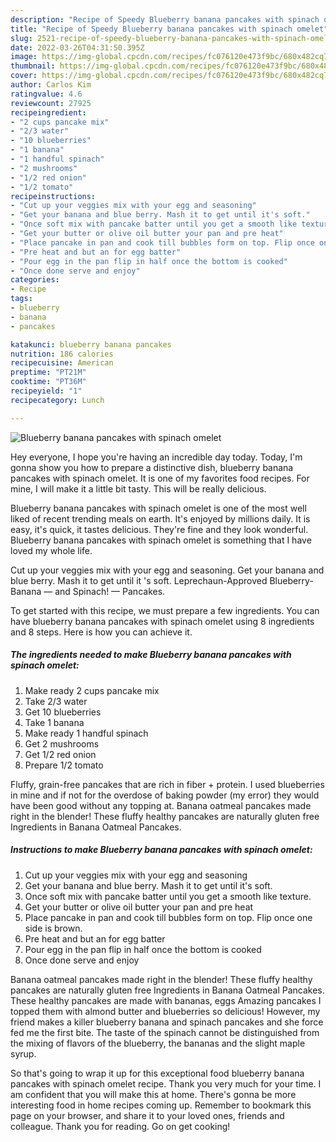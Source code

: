 ```yaml
---
description: "Recipe of Speedy Blueberry banana pancakes with spinach omelet"
title: "Recipe of Speedy Blueberry banana pancakes with spinach omelet"
slug: 2521-recipe-of-speedy-blueberry-banana-pancakes-with-spinach-omelet
date: 2022-03-26T04:31:50.395Z
image: https://img-global.cpcdn.com/recipes/fc076120e473f9bc/680x482cq70/blueberry-banana-pancakes-with-spinach-omelet-recipe-main-photo.jpg
thumbnail: https://img-global.cpcdn.com/recipes/fc076120e473f9bc/680x482cq70/blueberry-banana-pancakes-with-spinach-omelet-recipe-main-photo.jpg
cover: https://img-global.cpcdn.com/recipes/fc076120e473f9bc/680x482cq70/blueberry-banana-pancakes-with-spinach-omelet-recipe-main-photo.jpg
author: Carlos Kim
ratingvalue: 4.6
reviewcount: 27925
recipeingredient:
- "2 cups pancake mix"
- "2/3 water"
- "10 blueberries"
- "1 banana"
- "1 handful spinach"
- "2 mushrooms"
- "1/2 red onion"
- "1/2 tomato"
recipeinstructions:
- "Cut up your veggies mix with your egg and seasoning"
- "Get your banana and blue berry. Mash it to get until it's soft."
- "Once soft mix with pancake batter until you get a smooth like texture."
- "Get your butter or olive oil butter your pan and pre heat"
- "Place pancake in pan and cook till bubbles form on top. Flip once one side is brown."
- "Pre heat and but an for egg batter"
- "Pour egg in the pan flip in half once the bottom is cooked"
- "Once done serve and enjoy"
categories:
- Recipe
tags:
- blueberry
- banana
- pancakes

katakunci: blueberry banana pancakes 
nutrition: 186 calories
recipecuisine: American
preptime: "PT21M"
cooktime: "PT36M"
recipeyield: "1"
recipecategory: Lunch

---
```



![Blueberry banana pancakes with spinach omelet](https://img-global.cpcdn.com/recipes/fc076120e473f9bc/680x482cq70/blueberry-banana-pancakes-with-spinach-omelet-recipe-main-photo.jpg)

Hey everyone, I hope you're having an incredible day today. Today, I'm gonna show you how to prepare a distinctive dish, blueberry banana pancakes with spinach omelet. It is one of my favorites food recipes. For mine, I will make it a little bit tasty. This will be really delicious.

Blueberry banana pancakes with spinach omelet is one of the most well liked of recent trending meals on earth. It's enjoyed by millions daily. It is easy, it's quick, it tastes delicious. They're fine and they look wonderful. Blueberry banana pancakes with spinach omelet is something that I have loved my whole life.

Cut up your veggies mix with your egg and seasoning. Get your banana and blue berry. Mash it to get until it 's soft. Leprechaun-Approved Blueberry-Banana — and Spinach! — Pancakes.


To get started with this recipe, we must prepare a few ingredients. You can have blueberry banana pancakes with spinach omelet using 8 ingredients and 8 steps. Here is how you can achieve it.

<!--inarticleads1-->

##### The ingredients needed to make Blueberry banana pancakes with spinach omelet:

1. Make ready 2 cups pancake mix
1. Take 2/3 water
1. Get 10 blueberries
1. Take 1 banana
1. Make ready 1 handful spinach
1. Get 2 mushrooms
1. Get 1/2 red onion
1. Prepare 1/2 tomato


Fluffy, grain-free pancakes that are rich in fiber + protein. I used blueberries in mine and if not for the overdose of baking powder (my error) they would have been good without any topping at. Banana oatmeal pancakes made right in the blender! These fluffy healthy pancakes are naturally gluten free Ingredients in Banana Oatmeal Pancakes. 

<!--inarticleads2-->

##### Instructions to make Blueberry banana pancakes with spinach omelet:

1. Cut up your veggies mix with your egg and seasoning
1. Get your banana and blue berry. Mash it to get until it's soft.
1. Once soft mix with pancake batter until you get a smooth like texture.
1. Get your butter or olive oil butter your pan and pre heat
1. Place pancake in pan and cook till bubbles form on top. Flip once one side is brown.
1. Pre heat and but an for egg batter
1. Pour egg in the pan flip in half once the bottom is cooked
1. Once done serve and enjoy


Banana oatmeal pancakes made right in the blender! These fluffy healthy pancakes are naturally gluten free Ingredients in Banana Oatmeal Pancakes. These healthy pancakes are made with bananas, eggs Amazing pancakes I topped them with almond butter and blueberries so delicious! However, my friend makes a killer blueberry banana and spinach pancakes and she force fed me the first bite. The taste of the spinach cannot be distinguished from the mixing of flavors of the blueberry, the bananas and the slight maple syrup. 

So that's going to wrap it up for this exceptional food blueberry banana pancakes with spinach omelet recipe. Thank you very much for your time. I am confident that you will make this at home. There's gonna be more interesting food in home recipes coming up. Remember to bookmark this page on your browser, and share it to your loved ones, friends and colleague. Thank you for reading. Go on get cooking!
